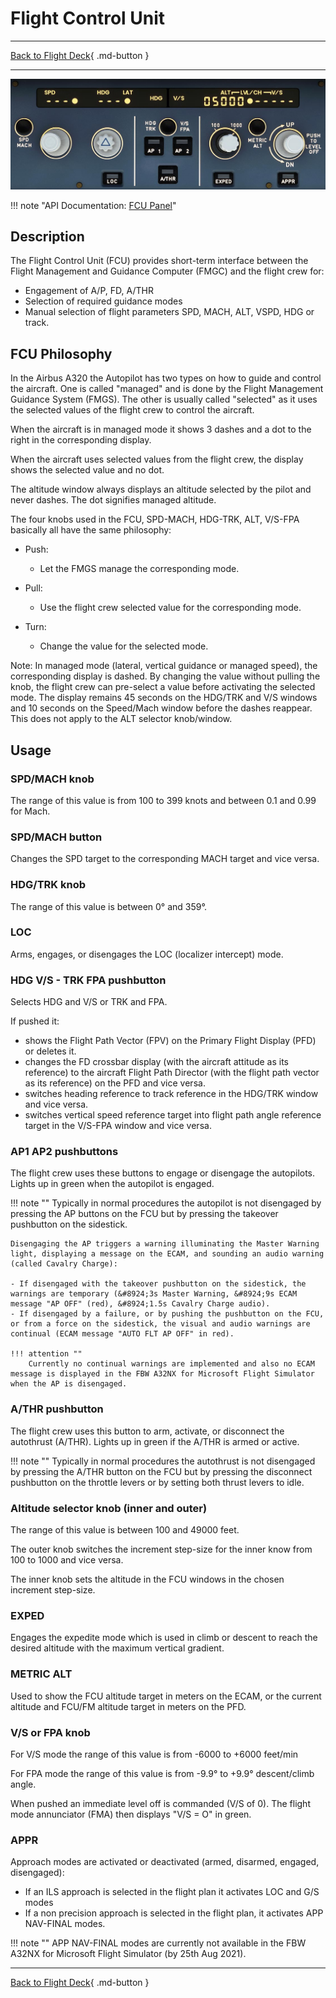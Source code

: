 # Flight Control Unit

---

[Back to Flight Deck](../index.md){ .md-button }

---

![Flight Control Unit (FCU)](../../../assets/a32nx-briefing/glareshield/FCU.jpg "Flight Control Unit (FCU)")

!!! note "API Documentation: [FCU Panel](../../a32nx_api.md#fcu-panel)"

## Description

The Flight Control Unit (FCU) provides short-term interface between the Flight Management and Guidance Computer (FMGC) and the flight crew for:

-	Engagement of A/P, FD, A/THR
-	Selection of required guidance modes
-	Manual selection of flight parameters SPD, MACH, ALT, VSPD, HDG or track.

## FCU Philosophy

In the Airbus A320 the Autopilot has two types on how to guide and control the aircraft. One is called "managed" and is done by the Flight Management Guidance System (FMGS). The other is usually called "selected" as it uses the selected values of the flight crew to control the aircraft.

When the aircraft is in managed mode it shows 3 dashes and a dot to the right in the corresponding display.

When the aircraft uses selected values from the flight crew, the display shows the selected value and no dot.

The altitude window always displays an altitude selected by the pilot
and never dashes. The dot signifies managed altitude.

The four knobs used in the FCU, SPD-MACH, HDG-TRK, ALT, V/S-FPA basically  all have the same philosophy:

- Push:
    - Let the FMGS manage the corresponding mode.

- Pull:
    - Use the flight crew selected value for the corresponding mode.

- Turn:
    - Change the value for the selected mode.

Note: In managed mode (lateral, vertical guidance or managed speed), the corresponding display is dashed. By changing the value without pulling the knob, the flight crew can pre-select a value before activating the selected mode. The display remains 45 seconds on the HDG/TRK and V/S windows and 10 seconds on the Speed/Mach window before the dashes reappear. This does not apply to the ALT selector knob/window.

## Usage

###  SPD/MACH knob

The range of this value is from 100 to 399 knots and between 0.1 and 0.99 for Mach.

### SPD/MACH button

Changes the SPD target to the corresponding MACH target and vice versa.

###  HDG/TRK knob

The range of this value is between 0° and 359°.

### LOC

Arms, engages, or disengages the LOC (localizer intercept) mode.

### HDG V/S - TRK FPA pushbutton

Selects HDG and V/S or TRK and FPA.

If pushed it:

- shows the Flight Path Vector (FPV) on the Primary Flight Display (PFD) or deletes it.
- changes the FD crossbar display (with the aircraft attitude as its reference) to the aircraft Flight Path Director (with the flight path vector as its reference) on the PFD and vice versa.
- switches heading reference to track reference in the HDG/TRK window and vice versa.
- switches vertical speed reference target into flight path angle reference target in the V/S-FPA window and vice versa.

### AP1 AP2 pushbuttons

The flight crew uses these buttons to engage or disengage the autopilots. Lights up in green when the autopilot is engaged.

!!! note ""
    Typically in normal procedures the autopilot is not disengaged by pressing the AP buttons on the FCU but by pressing the takeover pushbutton on the sidestick.

    Disengaging the AP triggers a warning illuminating the Master Warning light, displaying a message on the ECAM, and sounding an audio warning (called Cavalry Charge):

    - If disengaged with the takeover pushbutton on the sidestick, the warnings are temporary (&#8924;3s Master Warning, &#8924;9s ECAM message "AP OFF" (red), &#8924;1.5s Cavalry Charge audio).
    - If disengaged by a failure, or by pushing the pushbutton on the FCU, or from a force on the sidestick, the visual and audio warnings are continual (ECAM message "AUTO FLT AP OFF" in red).

    !!! attention ""
        Currently no continual warnings are implemented and also no ECAM message is displayed in the FBW A32NX for Microsoft Flight Simulator when the AP is disengaged.

### A/THR pushbutton

The flight crew uses this button to arm, activate, or disconnect the autothrust (A/THR). Lights up in green if the A/THR is armed or active.

!!! note ""
    Typically in normal procedures the autothrust is not disengaged by pressing the A/THR button on the FCU but by pressing the disconnect pushbutton on the throttle levers or by setting both thrust levers to idle.

### Altitude selector knob (inner and outer)

The range of this value is between 100 and 49000 feet.

The outer knob switches the increment step-size for the inner know from 100 to 1000 and vice versa.

The inner knob sets the altitude in the FCU windows in the chosen increment step-size.

### EXPED

Engages the expedite mode which is used in climb or descent to reach the desired altitude with the maximum vertical gradient.

### METRIC ALT

Used to show the FCU altitude target in meters on the ECAM, or the current altitude and FCU/FM altitude target in meters on the PFD.

### V/S or FPA knob

For V/S mode the range of this value is from -6000 to +6000 feet/min

For FPA mode the range of this value is from -9.9° to +9.9° descent/climb angle.

When pushed an immediate level off is commanded (V/S of 0). The flight mode annunciator (FMA) then displays "V/S = O" in green.

### APPR

Approach modes are activated or deactivated (armed, disarmed, engaged, disengaged):

- If an ILS approach is selected in the flight plan it activates LOC and G/S modes
- If a non precision approach is selected in the flight plan, it activates APP NAV-FINAL modes.

!!! note ""
    APP NAV-FINAL modes are currently not available in the FBW A32NX for Microsoft Flight Simulator (by 25th Aug 2021).

---

[Back to Flight Deck](../index.md){ .md-button }


